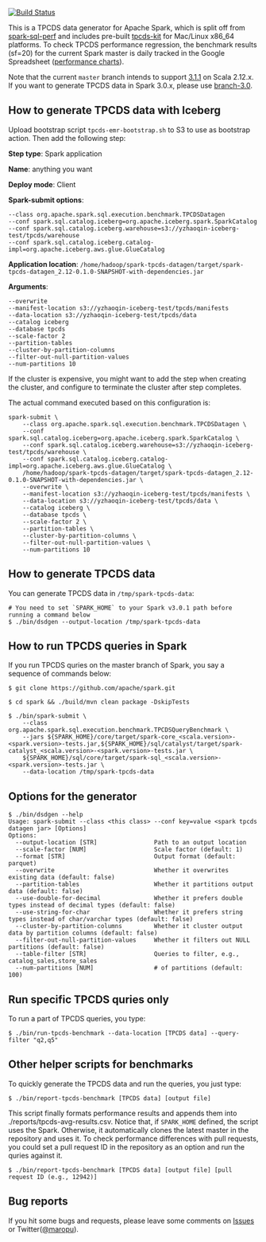 [![Build Status](https://travis-ci.org/maropu/spark-tpcds-datagen.svg?branch=master)](https://travis-ci.org/maropu/spark-tpcds-datagen)

This is a TPCDS data generator for Apache Spark, which is split off from [spark-sql-perf](https://github.com/databricks/spark-sql-perf)
and includes pre-built [tpcds-kit](https://github.com/davies/tpcds-kit) for Mac/Linux x86_64 platforms.
To check TPCDS performance regression, the benchmark results (sf=20) for the current Spark master
is daily tracked in the Google Spreadsheet ([performance charts](https://docs.google.com/spreadsheets/d/1V8xoKR9ElU-rOXMH84gb5BbLEw0XAPTJY8c8aZeIqus/edit?usp=sharing)).

Note that the current `master` branch intends to support [3.1.1](https://downloads.apache.org/spark/spark-3.1.1) on Scala 2.12.x. If you want to generate TPCDS data in Spark 3.0.x, please use [branch-3.0](https://github.com/maropu/spark-tpcds-datagen/tree/branch-3.0).

## How to generate TPCDS data with Iceberg

Upload bootstrap script `tpcds-emr-bootstrap.sh` to S3 to use as bootstrap action. Then add the following step:

**Step type**: Spark application

**Name**: anything you want

**Deploy mode**: Client

**Spark-submit options**:

```shell
--class org.apache.spark.sql.execution.benchmark.TPCDSDatagen
--conf spark.sql.catalog.iceberg=org.apache.iceberg.spark.SparkCatalog
--conf spark.sql.catalog.iceberg.warehouse=s3://yzhaoqin-iceberg-test/tpcds/warehouse
--conf spark.sql.catalog.iceberg.catalog-impl=org.apache.iceberg.aws.glue.GlueCatalog
```

**Application location**: `/home/hadoop/spark-tpcds-datagen/target/spark-tpcds-datagen_2.12-0.1.0-SNAPSHOT-with-dependencies.jar`

**Arguments**:

```shell
--overwrite
--manifest-location s3://yzhaoqin-iceberg-test/tpcds/manifests
--data-location s3://yzhaoqin-iceberg-test/tpcds/data
--catalog iceberg
--database tpcds
--scale-factor 2
--partition-tables
--cluster-by-partition-columns
--filter-out-null-partition-values
--num-partitions 10
```

If the cluster is expensive, you might want to add the step when creating the cluster, and configure to terminate the cluster after step completes.

The actual command executed based on this configuration is:

```shell
spark-submit \
    --class org.apache.spark.sql.execution.benchmark.TPCDSDatagen \
    --conf spark.sql.catalog.iceberg=org.apache.iceberg.spark.SparkCatalog \
    --conf spark.sql.catalog.iceberg.warehouse=s3://yzhaoqin-iceberg-test/tpcds/warehouse \
    --conf spark.sql.catalog.iceberg.catalog-impl=org.apache.iceberg.aws.glue.GlueCatalog \
    /home/hadoop/spark-tpcds-datagen/target/spark-tpcds-datagen_2.12-0.1.0-SNAPSHOT-with-dependencies.jar \
    --overwrite \
    --manifest-location s3://yzhaoqin-iceberg-test/tpcds/manifests \
    --data-location s3://yzhaoqin-iceberg-test/tpcds/data \
    --catalog iceberg \
    --database tpcds \
    --scale-factor 2 \
    --partition-tables \
    --cluster-by-partition-columns \
    --filter-out-null-partition-values \
    --num-partitions 10
```

## How to generate TPCDS data

You can generate TPCDS data in `/tmp/spark-tpcds-data`:

    # You need to set `SPARK_HOME` to your Spark v3.0.1 path before running a command below
    $ ./bin/dsdgen --output-location /tmp/spark-tpcds-data

## How to run TPCDS queries in Spark

If you run TPCDS quries on the master branch of Spark, you say a sequence of commands below:

    $ git clone https://github.com/apache/spark.git

    $ cd spark && ./build/mvn clean package -DskipTests

    $ ./bin/spark-submit \
        --class org.apache.spark.sql.execution.benchmark.TPCDSQueryBenchmark \
        --jars ${SPARK_HOME}/core/target/spark-core_<scala.version>-<spark.version>-tests.jar,${SPARK_HOME}/sql/catalyst/target/spark-catalyst_<scala.version>-<spark.version>-tests.jar \
        ${SPARK_HOME}/sql/core/target/spark-sql_<scala.version>-<spark.version>-tests.jar \
        --data-location /tmp/spark-tpcds-data

## Options for the generator

    $ ./bin/dsdgen --help
    Usage: spark-submit --class <this class> --conf key=value <spark tpcds datagen jar> [Options]
    Options:
      --output-location [STR]                Path to an output location
      --scale-factor [NUM]                   Scale factor (default: 1)
      --format [STR]                         Output format (default: parquet)
      --overwrite                            Whether it overwrites existing data (default: false)
      --partition-tables                     Whether it partitions output data (default: false)
      --use-double-for-decimal               Whether it prefers double types instead of decimal types (default: false)
      --use-string-for-char                  Whether it prefers string types instead of char/varchar types (default: false)
      --cluster-by-partition-columns         Whether it cluster output data by partition columns (default: false)
      --filter-out-null-partition-values     Whether it filters out NULL partitions (default: false)
      --table-filter [STR]                   Queries to filter, e.g., catalog_sales,store_sales
      --num-partitions [NUM]                 # of partitions (default: 100)

## Run specific TPCDS quries only

To run a part of TPCDS queries, you type:

    $ ./bin/run-tpcds-benchmark --data-location [TPCDS data] --query-filter "q2,q5"

## Other helper scripts for benchmarks

To quickly generate the TPCDS data and run the queries, you just type:

    $ ./bin/report-tpcds-benchmark [TPCDS data] [output file]

This script finally formats performance results and appends them into ./reports/tpcds-avg-results.csv.
Notice that, if `SPARK_HOME` defined, the script uses the Spark.
Otherwise, it automatically clones the latest master in the repository and uses it.
To check performance differences with pull requests, you could set a pull request ID in the repository as an option
and run the quries against it.

    $ ./bin/report-tpcds-benchmark [TPCDS data] [output file] [pull request ID (e.g., 12942)]

## Bug reports

If you hit some bugs and requests, please leave some comments on [Issues](https://github.com/maropu/spark-sql-server/issues)
or Twitter([@maropu](http://twitter.com/#!/maropu)).

